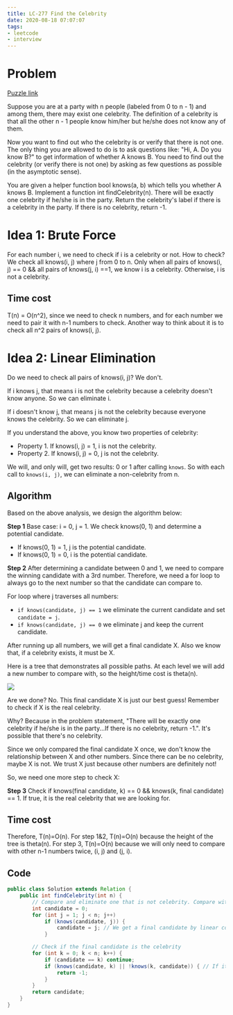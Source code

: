 ```yaml
---
title: LC-277 Find the Celebrity
date: 2020-08-18 07:07:07
tags:
- leetcode
- interview
---
```

# Problem

[Puzzle link](https://leetcode.com/problems/find-the-celebrity/)

Suppose you are at a party with n people (labeled from 0 to n - 1) and among them, there may exist one celebrity. The definition of a celebrity is that all the other n - 1 people know him/her but he/she does not know any of them.

Now you want to find out who the celebrity is or verify that there is not one. The only thing you are allowed to do is to ask questions like: "Hi, A. Do you know B?" to get information of whether A knows B. You need to find out the celebrity (or verify there is not one) by asking as few questions as possible (in the asymptotic sense).

You are given a helper function bool knows(a, b) which tells you whether A knows B. Implement a function int findCelebrity(n). There will be exactly one celebrity if he/she is in the party. Return the celebrity's label if there is a celebrity in the party. If there is no celebrity, return -1.

# Idea 1: Brute Force
For each number i, we need to check if i is a celebrity or not. How to check? We check all knows(i, j) where j from 0 to n. Only when all pairs of knows(i, j) == 0 && all pairs of knows(j, i) ==1, we know i is a celebrity. Otherwise, i is not a celebrity.  

## Time cost
T(n) = O(n^2), since we need to check n numbers, and for each number we need to pair it with n-1 numbers to check. Another way to think about it is to check all n^2 pairs of knows(i, j).

# Idea 2: Linear Elimination
Do we need to check all pairs of knows(i, j)? We don't.

If i knows j, that means i is not the celebrity because a celebrity doesn't know anyone. So we can eliminate i.

If i doesn't know j, that means j is not the celebrity because everyone knows the celebrity. So we can eliminate j.

If you understand the above, you know two properties of celebrity:
* Property 1. If knows(i, j) = 1, i is not the celebrity.
* Property 2. If knows(i, j) = 0, j is not the celebrity.

We will, and only will, get two results: 0 or 1 after calling `knows`. So with each call to `knows(i, j)`, we can eliminate a non-celebrity from n.

## Algorithm
Based on the above analysis, we design the algorithm below:

**Step 1**
Base case: i = 0, j = 1. We check knows(0, 1) and determine a potential candidate.
* If knows(0, 1) = 1, j is the potential candidate.
* If knows(0, 1) = 0, i is the potential candidate.

**Step 2**
After determining a candidate between 0 and 1, we need to compare the winning candidate with a 3rd number. Therefore, we need a for loop to always go to the next number so that the candidate can compare to.
    
For loop where j traverses all numbers:
* `if knows(candidate, j) == 1` we eliminate the current candidate and set `candidate = j`.
* `if knows(candidate, j) == 0` we eliminate j and keep the current candidate.

After running up all numbers, we will get a final candidate X. Also we know that, if a celebrity exists, it must be X.

Here is a tree that demonstrates all possible paths. At each level we will add a new number to compare with, so the height/time cost is theta(n). 

![](LC277.png)

Are we done? No. This final candidate X is just our best guess! Remember to check if X is the real celebrity.

Why? Because in the problem statement, "There will be exactly one celebrity if he/she is in the party...If there is no celebrity, return -1.". It's possible that there's no celebrity.

Since we only compared the final candidate X once, we don't know the relationship between X and other numbers. Since there can be no celebrity, maybe X is not. We trust X just because other numbers are definitely not!

So, we need one more step to check X:

**Step 3**
Check if knows(final candidate, k) == 0 && knows(k, final candidate) == 1. If true, it is the real celebrity that we are looking for.

## Time cost
Therefore, T(n)=O(n). For step 1&2, T(n)=O(n) because the height of the tree is theta(n). For step 3, T(n)=O(n) because we will only need to compare with other n-1 numbers twice, (i, j) and (j, i). 

## Code
```java
public class Solution extends Relation {
    public int findCelebrity(int n) {
        // Compare and eliminate one that is not celebrity. Compare with the next number until reaching the last number.
        int candidate = 0;
        for (int j = 1; j < n; j++)
            if (knows(candidate, j)) {
                candidate = j; // We get a final candidate by linear comparison
            }

        // Check if the final candidate is the celebrity
        for (int k = 0; k < n; k++) {
            if (candidate == k) continue;
            if (knows(candidate, k) || !knows(k, candidate)) { // If it knows someone, or someone doesn't know it, it's not a celebrity
                return -1;
            }
        }
        return candidate;
    }
}
```
